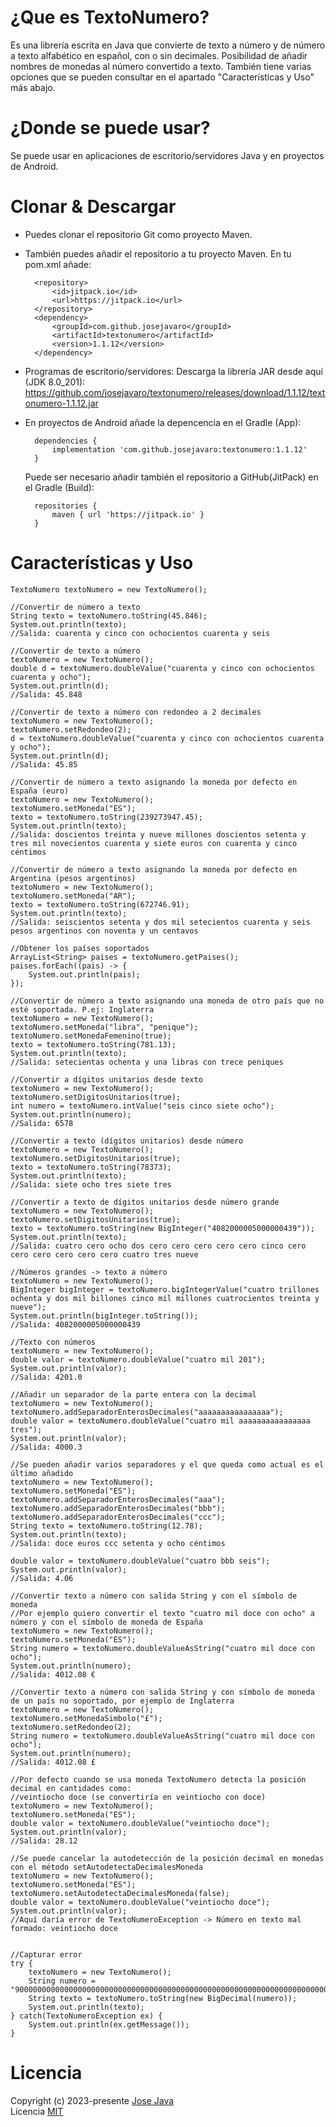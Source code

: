 # ¿Que es TextoNumero?
Es una librería escrita en Java que convierte de texto a número y de número a texto alfabético en español, con o sin decimales.
Posibilidad de añadir nombres de monedas al número convertido a texto. También tiene varias opciones que se pueden consultar en el apartado "Características y Uso" más abajo.
# ¿Donde se puede usar?
Se puede usar en aplicaciones de escritorio/servidores Java y en proyectos de Android.
# Clonar & Descargar
- Puedes clonar el repositorio Git como proyecto Maven.
- También puedes añadir el repositorio a tu proyecto Maven. En tu pom.xml añade:

        <repository>
            <id>jitpack.io</id>
            <url>https://jitpack.io</url>
        </repository>
        <dependency>
            <groupId>com.github.josejavaro</groupId>
            <artifactId>textonumero</artifactId>
            <version>1.1.12</version>
        </dependency>
- Programas de escritorio/servidores: Descarga la librería JAR desde aquí (JDK 8.0_201): https://github.com/josejavaro/textonumero/releases/download/1.1.12/textonumero-1.1.12.jar
- En proyectos de Android añade la depencencia en el Gradle (App):
    
        dependencies {
            implementation 'com.github.josejavaro:textonumero:1.1.12'
        }
    
    Puede ser necesario añadir también el repositorio a GitHub(JitPack) en el Gradle (Build):
    
        repositories {
            maven { url 'https://jitpack.io' }            
        }
# Características y Uso
    TextoNumero textoNumero = new TextoNumero();

    //Convertir de número a texto
    String texto = textoNumero.toString(45.846);
    System.out.println(texto);
    //Salida: cuarenta y cinco con ochocientos cuarenta y seis
            
    //Convertir de texto a número
    textoNumero = new TextoNumero();
    double d = textoNumero.doubleValue("cuarenta y cinco con ochocientos cuarenta y ocho");
    System.out.println(d);
    //Salida: 45.848        
    
    //Convertir de texto a número con redondeo a 2 decimales
    textoNumero = new TextoNumero();
    textoNumero.setRedondeo(2);
    d = textoNumero.doubleValue("cuarenta y cinco con ochocientos cuarenta y ocho");
    System.out.println(d);
    //Salida: 45.85

    //Convertir de número a texto asignando la moneda por defecto en España (euro)
    textoNumero = new TextoNumero();
    textoNumero.setMoneda("ES");
    texto = textoNumero.toString(239273947.45);
    System.out.println(texto);
    //Salida: doscientos treinta y nueve millones doscientos setenta y tres mil novecientos cuarenta y siete euros con cuarenta y cinco céntimos
    
    //Convertir de número a texto asignando la moneda por defecto en Argentina (pesos argentinos)
    textoNumero = new TextoNumero();
    textoNumero.setMoneda("AR");
    texto = textoNumero.toString(672746.91);
    System.out.println(texto);
    //Salida: seiscientos setenta y dos mil setecientos cuarenta y seis pesos argentinos con noventa y un centavos
    
    //Obtener los países soportados
    ArrayList<String> paises = textoNumero.getPaises();
    paises.forEach((pais) -> {
        System.out.println(pais);
    });
    
    //Convertir de número a texto asignando una moneda de otro país que no esté soportada. P.ej: Inglaterra
    textoNumero = new TextoNumero();
    textoNumero.setMoneda("libra", "penique");
    textoNumero.setMonedaFemenino(true);
    texto = textoNumero.toString(781.13);
    System.out.println(texto);
    //Salida: setecientas ochenta y una libras con trece peniques
    
    //Convertir a dígitos unitarios desde texto
    textoNumero = new TextoNumero();
    textoNumero.setDigitosUnitarios(true);
    int numero = textoNumero.intValue("seis cinco siete ocho");
    System.out.println(numero);
    //Salida: 6578
    
    //Convertir a texto (dígitos unitarios) desde número
    textoNumero = new TextoNumero();
    textoNumero.setDigitosUnitarios(true);
    texto = textoNumero.toString(78373);
    System.out.println(texto);
    //Salida: siete ocho tres siete tres
    
    //Convertir a texto de dígitos unitarios desde número grande
    textoNumero = new TextoNumero();
    textoNumero.setDigitosUnitarios(true);
    texto = textoNumero.toString(new BigInteger("4082000005000000439"));
    System.out.println(texto);
    //Salida: cuatro cero ocho dos cero cero cero cero cero cinco cero cero cero cero cero cero cuatro tres nueve
    
    //Números grandes -> texto a número
    textoNumero = new TextoNumero();    
    BigInteger bigInteger = textoNumero.bigIntegerValue("cuatro trillones ochenta y dos mil billones cinco mil millones cuatrocientos treinta y nueve");
    System.out.println(bigInteger.toString());
    //Salida: 4082000005000000439   
    
    //Texto con números
    textoNumero = new TextoNumero();    
    double valor = textoNumero.doubleValue("cuatro mil 201");
    System.out.println(valor);
    //Salida: 4201.0
    
    //Añadir un separador de la parte entera con la decimal
    textoNumero = new TextoNumero();    
    textoNumero.addSeparadorEnterosDecimales("aaaaaaaaaaaaaaaa");
    double valor = textoNumero.doubleValue("cuatro mil aaaaaaaaaaaaaaaa tres");
    System.out.println(valor);
    //Salida: 4000.3
    
    //Se pueden añadir varios separadores y el que queda como actual es el último añadido
    textoNumero = new TextoNumero();
    textoNumero.setMoneda("ES");
    textoNumero.addSeparadorEnterosDecimales("aaa");
    textoNumero.addSeparadorEnterosDecimales("bbb");
    textoNumero.addSeparadorEnterosDecimales("ccc");
    String texto = textoNumero.toString(12.78);
    System.out.println(texto);
    //Salida: doce euros ccc setenta y ocho céntimos
    
    double valor = textoNumero.doubleValue("cuatro bbb seis");
    System.out.println(valor);
    //Salida: 4.06
    
    //Convertir texto a número con salida String y con el símbolo de moneda
    //Por ejemplo quiero convertir el texto "cuatro mil doce con ocho" a número y con el símbolo de moneda de España
    textoNumero = new TextoNumero();
    textoNumero.setMoneda("ES");
    String numero = textoNumero.doubleValueAsString("cuatro mil doce con ocho");
    System.out.println(numero);
    //Salida: 4012.08 €
    
    //Convertir texto a número con salida String y con símbolo de moneda de un país no soportado, por ejemplo de Inglaterra
    textoNumero = new TextoNumero();
    textoNumero.setMonedaSimbolo("£");
    textoNumero.setRedondeo(2);            
    String numero = textoNumero.doubleValueAsString("cuatro mil doce con ocho");
    System.out.println(numero);
    //Salida: 4012.08 £    
    
    //Por defecto cuando se usa moneda TextoNumero detecta la posición decimal en cantidades como:
    //veintiocho doce (se convertiría en veintiocho con doce)
    textoNumero = new TextoNumero();
    textoNumero.setMoneda("ES");
    double valor = textoNumero.doubleValue("veintiocho doce");
    System.out.println(valor);
    //Salida: 28.12
    
    //Se puede cancelar la autodetección de la posición decimal en monedas con el método setAutodetectaDecimalesMoneda
    textoNumero = new TextoNumero();
    textoNumero.setMoneda("ES");
    textoNumero.setAutodetectaDecimalesMoneda(false);
    double valor = textoNumero.doubleValue("veintiocho doce");
    System.out.println(valor);
    //Aquí daría error de TextoNumeroException -> Número en texto mal formado: veintiocho doce
    
    
    //Capturar error
    try {
        textoNumero = new TextoNumero();
        String numero = "9000000000000000000000000000000000000000000000000000000000000000000000000000000000000";
        String texto = textoNumero.toString(new BigDecimal(numero));            
        System.out.println(texto);
    } catch(TextoNumeroException ex) {
        System.out.println(ex.getMessage());
    }
    
# Licencia
Copyright (c) 2023-presente <a href='https://github.com/josejavaro'>Jose Java</a><br>
Licencia <a href='https://github.com/josejavaro/textonumero/blob/main/LICENSE'>MIT</a>

